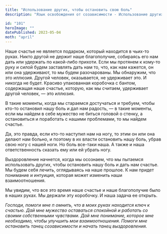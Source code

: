 ```yaml
---
title: "Использование других, чтобы остановить свою боль"
description: "Язык освобождения от созависимости - Использование других, чтобы остановить свою боль"

id: "101"
heroImage: ""
datePublished: 2023-05-04
moth: "april"
---
```


Наше счастье не является подарком, который находится в чьих-то руках. Никто
другой не держит наше благополучие, собираясь его нам дать или удержать по
какой-либо прихоти. Если мы протянем к кому-то руку и силой будем заставлять
дать нам то, что, как нам кажется, он или она удерживают, то мы будем
разочарованы. Мы обнаружим, что это иллюзия. Другой человек, оказывается, не
удерживает это. И никогда не будет. Красиво упакованная коробочка с бантом,
содержащая наше счастье, которую, как мы считаем, удерживает другой человек, —
это иллюзия.

В такие моменты, когда мы стараемся достучаться и требуем, чтобы кто-то
остановил нашу боль и дал нам радость, — в такие моменты, если мы найдем в
себе мужество не биться головой о стенку, а остановиться и поработать с нашими
проблемами, то мы найдем счастье.

Да, это правда, если кто-то наступил нам на ногу, то этим он или она делают
нам больно, и поэтому в их власти остановить нашу боль, убрав свою ногу с
нашей ноги. Но боль все-таки наша. А также и наша ответственность сказать ему
или ей убрать ногу.

Выздоровление начнется, когда мы осознаем, что мы пытаемся использовать
других, чтобы остановить нашу боль и дать нам счастье. Мы будем себя лечить,
оглядываясь на наше прошлое. К нам придет понимание и интуиция, которая может
изменить наши взаимоотношения.

Мы увидим, что все это время наше счастье и наше благополучие было в наших
руках. Мы держали эту коробочку. И наша задача ее открыть.

_Господи,_ _помоги_ _мне_ _п_ _омнить,_ _что_ _в_ _моих_ _руках_ _находится_
_ключ_ _к_ _счастью._ _Дай_ _мне_ _мужество_ _оставаться_ _спокойной_ _и_
_работать_ _со_ _своими_ _собственными_ _чувствами._ _Дай_ _мне_ _понимание,_
_которое_ _мне_ _необходимо,_ _чтобы_ _улучшить_ _мои_ _взаимоотношения._
_Помоги_ _мне_ _остановить_ _танец_ _созависимости_ _и_ _начать_ _танец_
_выздоровления._
